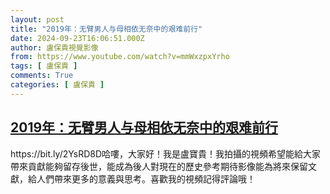 ```yaml
---
layout: post
title: "2019年：无臂男人与母相依无奈中的艰难前行"
date: 2024-09-23T16:06:51.000Z
author: 盧保貴視覺影像
from: https://www.youtube.com/watch?v=mmWxzpxYrho
tags: [ 盧保貴 ]
comments: True
categories: [ 盧保貴 ]
---
```

<!--1727107611000-->
[2019年：无臂男人与母相依无奈中的艰难前行](https://www.youtube.com/watch?v=mmWxzpxYrho)
------

<div>
https://bit.ly/2YsRD8D哈嘍，大家好！我是盧寶貴！我拍攝的視頻希望能給大家帶來貢獻能夠留存後世，能成為後人對現在的歷史參考期待影像能為將來保留文獻，給人們帶來更多的意義與思考。喜歡我的視頻記得評論哦！
</div>
